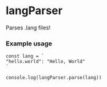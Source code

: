 # langParser
Parses .lang files!

### Example usage

```
const lang = `
"hello.world": "Hello, World"
`

console.log(langParser.parse(lang))
```
